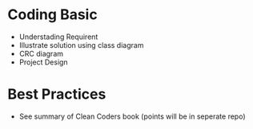# Coding Basic 
- Understading Requirent 
- Illustrate solution using class diagram
- CRC diagram
- Project Design


# Best Practices
- See summary of Clean Coders book (points will be in seperate repo) 

